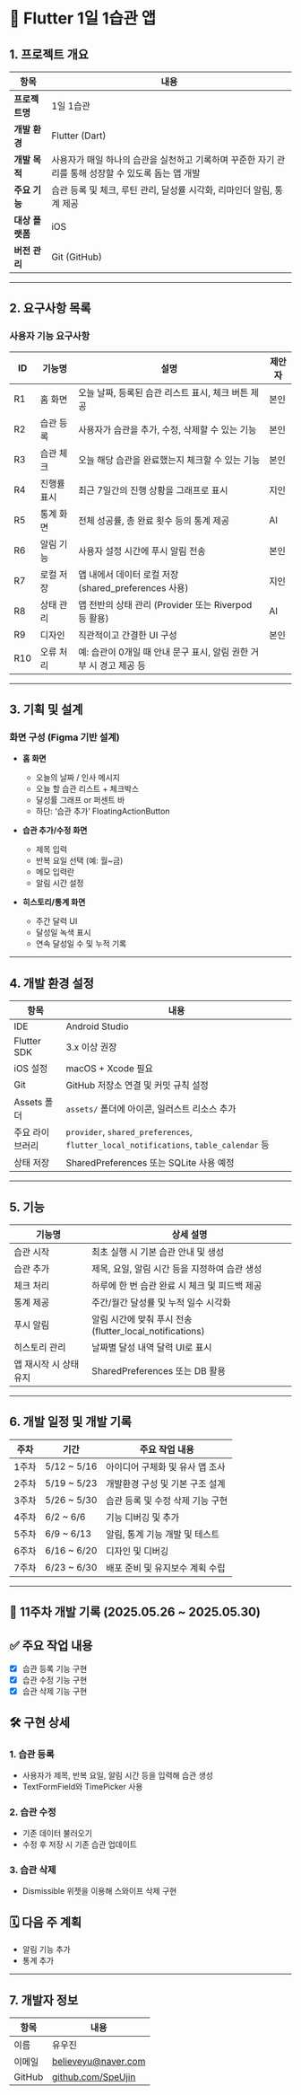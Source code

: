 # 🌱 Flutter 1일 1습관 앱

## 1. 프로젝트 개요

| 항목 | 내용 |
|------|------|
| **프로젝트명** | 1일 1습관 |
| **개발 환경** | Flutter (Dart) |
| **개발 목적** | 사용자가 매일 하나의 습관을 실천하고 기록하며 꾸준한 자기 관리를 통해 성장할 수 있도록 돕는 앱 개발 |
| **주요 기능** | 습관 등록 및 체크, 루틴 관리, 달성률 시각화, 리마인더 알림, 통계 제공 |
| **대상 플랫폼** | iOS |
| **버전 관리** | Git (GitHub) |

---

## 2. 요구사항 목록

### 사용자 기능 요구사항

| ID | 기능명             | 설명 | 제안자 |
|----|--------------|------|--------|
| R1 | 홈 화면           | 오늘 날짜, 등록된 습관 리스트 표시, 체크 버튼 제공 | 본인 |
| R2 | 습관 등록         | 사용자가 습관을 추가, 수정, 삭제할 수 있는 기능 | 본인 |
| R3 | 습관 체크         | 오늘 해당 습관을 완료했는지 체크할 수 있는 기능 | 본인 |
| R4 | 진행률 표시       | 최근 7일간의 진행 상황을 그래프로 표시 | 지인 |
| R5 | 통계 화면         | 전체 성공률, 총 완료 횟수 등의 통계 제공 | AI |
| R6 | 알림 기능         | 사용자 설정 시간에 푸시 알림 전송 | 본인 |
| R7 | 로컬 저장         | 앱 내에서 데이터 로컬 저장 (shared_preferences 사용) | 지인 |
| R8 | 상태 관리         | 앱 전반의 상태 관리 (Provider 또는 Riverpod 등 활용) | AI |
| R9 | 디자인            | 직관적이고 간결한 UI 구성 | 본인 |
| R10 | 오류 처리 | 예: 습관이 0개일 때 안내 문구 표시, 알림 권한 거부 시 경고 제공 등 |

---

## 3. 기획 및 설계

### 화면 구성 (Figma 기반 설계)

- **홈 화면**
  - 오늘의 날짜 / 인사 메시지
  - 오늘 할 습관 리스트 + 체크박스
  - 달성률 그래프 or 퍼센트 바
  - 하단: ‘습관 추가’ FloatingActionButton

- **습관 추가/수정 화면**
  - 제목 입력
  - 반복 요일 선택 (예: 월~금)
  - 메모 입력란
  - 알림 시간 설정

- **히스토리/통계 화면**
  - 주간 달력 UI
  - 달성일 녹색 표시
  - 연속 달성일 수 및 누적 기록

---

## 4. 개발 환경 설정

| 항목 | 내용 |
|------|------|
| IDE | Android Studio |
| Flutter SDK | 3.x 이상 권장 |
| iOS 설정 | macOS + Xcode 필요 |
| Git | GitHub 저장소 연결 및 커밋 규칙 설정 |
| Assets 폴더 | `assets/` 폴더에 아이콘, 일러스트 리소스 추가 |
| 주요 라이브러리 | `provider`, `shared_preferences`, `flutter_local_notifications`, `table_calendar` 등 |
| 상태 저장 | SharedPreferences 또는 SQLite 사용 예정 |

---

## 5. 기능

| 기능명 | 상세 설명 |
|--------|------------|
| 습관 시작 | 최초 실행 시 기본 습관 안내 및 생성 |
| 습관 추가 | 제목, 요일, 알림 시간 등을 지정하여 습관 생성 |
| 체크 처리 | 하루에 한 번 습관 완료 시 체크 및 피드백 제공 |
| 통계 제공 | 주간/월간 달성률 및 누적 일수 시각화 |
| 푸시 알림 | 알림 시간에 맞춰 푸시 전송 (flutter_local_notifications) |
| 히스토리 관리 | 날짜별 달성 내역 달력 UI로 표시 |
| 앱 재시작 시 상태 유지 | SharedPreferences 또는 DB 활용 |

---

## 6. 개발 일정 및 개발 기록

| 주차 | 기간 | 주요 작업 내용 |
|------|------|----------------|
| 1주차 | 5/12 ~ 5/16 | 아이디어 구체화 및 유사 앱 조사 |
| 2주차 | 5/19 ~ 5/23 | 개발환경 구성 및 기본 구조 설계 |
| 3주차 | 5/26 ~ 5/30 | 습관 등록 및 수정 삭제 기능 구현 |
| 4주차 | 6/2 ~ 6/6 | 기능 디버깅 및 추가 |
| 5주차 | 6/9 ~ 6/13 | 알림, 통계 기능 개발 및 테스트 |
| 6주차 | 6/16 ~ 6/20 | 디자인 및 디버깅 |
| 7주차 | 6/23 ~ 6/30 | 배포 준비 및 유지보수 계획 수립 |

---

## 📅 11주차 개발 기록 (2025.05.26 ~ 2025.05.30)

## ✅ 주요 작업 내용
- [x] 습관 등록 기능 구현
- [x] 습관 수정 기능 구현
- [x] 습관 삭제 기능 구현

## 🛠 구현 상세

### 1. 습관 등록
- 사용자가 제목, 반복 요일, 알림 시간 등을 입력해 습관 생성
- TextFormField와 TimePicker 사용

### 2. 습관 수정
- 기존 데이터 불러오기
- 수정 후 저장 시 기존 습관 업데이트

### 3. 습관 삭제
- Dismissible 위젯을 이용해 스와이프 삭제 구현

## 🗓 다음 주 계획
- 알림 기능 추가
- 통계 추가

---

## 7. 개발자 정보

| 항목 | 내용 |
|------|------|
| 이름 | 유우진 |
| 이메일 | believeyu@naver.com |
| GitHub | [github.com/SpeUjin](https://github.com/SpeUjin) |